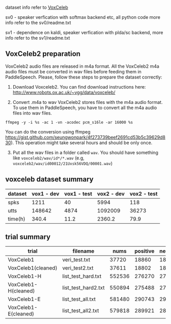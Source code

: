 
dataset info refer to [VoxCeleb](https://www.robots.ox.ac.uk/~vgg/data/voxceleb/index.html#about)

sv0 - speaker verfication with softmax backend etc, all python code
      more info refer to the sv0/readme.txt

sv1 - dependence on kaldi, speaker verfication with plda/sc backend, 
      more info refer to the sv1/readme.txt


## VoxCeleb2 preparation

VoxCeleb2 audio files are released in m4a format. All the VoxCeleb2 m4a audio files must be converted in wav files before feeding them in PaddleSpeech. 
Please, follow these steps to prepare the dataset correctly:

1. Download Voxceleb2.
You can find download instructions here: http://www.robots.ox.ac.uk/~vgg/data/voxceleb/

2. Convert .m4a to wav
VoxCeleb2 stores files with the m4a audio format. To use them in PaddleSpeech,  you have to convert all the m4a audio files into wav files.

``` shell
ffmpeg -y -i %s -ac 1 -vn -acodec pcm_s16le -ar 16000 %s
```

You can do the conversion using ffmpeg  https://gist.github.com/seungwonpark/4f273739beef2691cd53b5c39629d830). This operation might take several hours and should be only once.

3. Put all the wav files in a folder called `wav`. You should have something like `voxceleb2/wav/id*/*.wav` (e.g, `voxceleb2/wav/id00012/21Uxsk56VDQ/00001.wav`)


## voxceleb dataset summary


|dataset | vox1 - dev | vox1 - test |vox2 - dev| vox2 - test|
|---------|-----------|------------|-----------|----------|
|spks    |  1211       |40     |      5994        | 118|
|utts     | 148642    | 4874   | 1092009     |36273|
| time(h) | 340.4 | 11.2  | 2360.2  |79.9 |


## trial summary

| trial     | filename |  nums | positive | negative |
|--------|-----------|--------|-------|------|
| VoxCeleb1 | veri_test.txt | 37720 | 18860 | 18860 | 
| VoxCeleb1(cleaned) | veri_test2.txt | 37611 | 18802 | 18809 |
| VoxCeleb1-H | list_test_hard.txt | 552536 | 276270 | 276266 |
|VoxCeleb1-H(cleaned) |list_test_hard2.txt | 550894 | 275488 | 275406 |
|VoxCeleb1-E | list_test_all.txt | 581480 | 290743 | 290737 | 
|VoxCeleb1-E(cleaned) | list_test_all2.txt |579818 |289921 |289897 |






